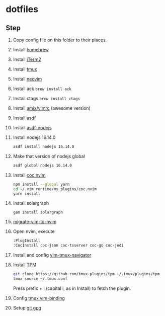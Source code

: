 # dotfiles

## Step
1. Copy config file on this folder to their places.

1. Install [homebrew](https://brew.sh/)

1. Install [iTerm2](https://iterm2.com/)

1. Install [tmux](https://github.com/tmux/tmux/wiki)

1. Install [neovim](https://neovim.io/)

1. Install ack `brew install ack`

1. Install ctags `brew install ctags`

1. Install [amix/vimrc](https://github.com/amix/vimrc) (awesome version)

1. Install [asdf](https://asdf-vm.com)

1. Install [asdf-nodejs](https://github.com/asdf-vm/asdf-nodejs)

1. Install nodejs 16.14.0
    ```sh
    asdf install nodejs 16.14.0
    ```

1. Make that version of nodejs global
    ```sh
    asdf global nodejs 16.14.0
    ```

1. Install [coc.nvim](https://github.com/neoclide/coc.nvim)
    ```sh
    npm install --global yarn
    cd ~/.vim_runtime/my_plugins/coc.nvim
    yarn install
    ```

1. Install solargraph
    ```
    gem install solargraph
    ```

1. [migrate-vim-to-nvim](https://neovim.io/doc/user/nvim.html#nvim-from-vim)

1. Open nvim, execute
    ```sh
    :PlugInstall
    :CocInstall coc-json coc-tsserver coc-go coc-jedi
    ```

1. Install and config [vim-tmux-navigator](https://github.com/christoomey/vim-tmux-navigator)

1. Install [TPM](https://github.com/tmux-plugins/tpm)
    ```sh
    git clone https://github.com/tmux-plugins/tpm ~/.tmux/plugins/tpm
    tmux source ~/.tmux.conf
    ```
    Press prefix + I (capital i, as in Install) to fetch the plugin.

1. Config [tmux vim-binding](https://www.rushiagr.com/blog/2016/06/16/everything-you-need-to-know-about-tmux-copy-pasting/)

1. Setup [git gpg](https://gist.github.com/Beneboe/3183a8a9eb53439dbee07c90b344c77e)
